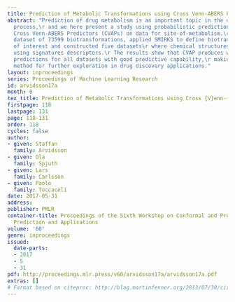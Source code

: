 ```yaml
---
title: Prediction of Metabolic Transformations using Cross Venn-ABERS Predictors
abstract: "Prediction of drug metabolism is an important topic in the drug discovery
  process,\r and we here present a study using probabilistic predictions applying
  Cross Venn-ABERS Predictors (CVAPs) on data for site-of-metabolism.\r We used a
  dataset of 73599 biotransformations, applied SMIRKS to define biotransformations
  of interest and constructed five datasets\r where chemical structures were represented
  using signatures descriptors.\r The results show that CVAP produces well-calibrated
  predictions for all datasets with good predictive capability,\r making CVAP an interesting
  method for further exploration in drug discovery applications."
layout: inproceedings
series: Proceedings of Machine Learning Research
id: arvidsson17a
month: 0
tex_title: Prediction of Metabolic Transformations using Cross {V}enn-{ABERS} Predictors
firstpage: 118
lastpage: 131
page: 118-131
order: 118
cycles: false
author:
- given: Staffan
  family: Arvidsson
- given: Ola
  family: Spjuth
- given: Lars
  family: Carlsson
- given: Paolo
  family: Toccaceli
date: 2017-05-31
address: 
publisher: PMLR
container-title: Proceedings of the Sixth Workshop on Conformal and Probabilistic
  Prediction and Applications
volume: '60'
genre: inproceedings
issued:
  date-parts:
  - 2017
  - 5
  - 31
pdf: http://proceedings.mlr.press/v60/arvidsson17a/arvidsson17a.pdf
extras: []
# Format based on citeproc: http://blog.martinfenner.org/2013/07/30/citeproc-yaml-for-bibliographies/
---
```

